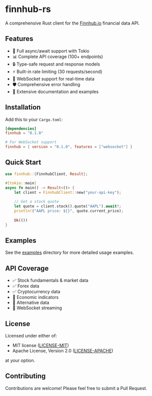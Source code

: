 # finnhub-rs

A comprehensive Rust client for the [Finnhub.io](https://finnhub.io) financial data API.

## Features

- 🚀 Full async/await support with Tokio
- 📊 Complete API coverage (100+ endpoints)
- 🔒 Type-safe request and response models
- ⚡ Built-in rate limiting (30 requests/second)
- 🔄 WebSocket support for real-time data
- 🛡️ Comprehensive error handling
- 📝 Extensive documentation and examples

## Installation

Add this to your `Cargo.toml`:

```toml
[dependencies]
finnhub = "0.1.0"

# For WebSocket support
finnhub = { version = "0.1.0", features = ["websocket"] }
```

## Quick Start

```rust
use finnhub::{FinnhubClient, Result};

#[tokio::main]
async fn main() -> Result<()> {
    let client = FinnhubClient::new("your-api-key");
    
    // Get a stock quote
    let quote = client.stock().quote("AAPL").await?;
    println!("AAPL price: ${}", quote.current_price);
    
    Ok(())
}
```

## Examples

See the [examples](examples/) directory for more detailed usage examples.

## API Coverage

- ✅ Stock fundamentals & market data
- ✅ Forex data
- ✅ Cryptocurrency data
- 🚧 Economic indicators
- 🚧 Alternative data
- 🚧 WebSocket streaming

## License

Licensed under either of:

- MIT license ([LICENSE-MIT](LICENSE-MIT))
- Apache License, Version 2.0 ([LICENSE-APACHE](LICENSE-APACHE))

at your option.

## Contributing

Contributions are welcome! Please feel free to submit a Pull Request.